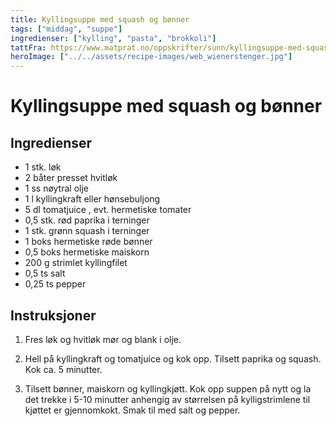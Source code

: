 ```yaml
---
title: Kyllingsuppe med squash og bønner
tags: ["middag", "suppe"]
ingredienser: ["kylling", "pasta", "brokkoli"]
tattFra: https://www.matprat.no/oppskrifter/sunn/kyllingsuppe-med-squash-og-bonner/
heroImage: ["../../assets/recipe-images/web_wienerstenger.jpg"]
---
```


# Kyllingsuppe med squash og bønner

## Ingredienser

- 1 stk. løk
- 2 båter presset hvitløk
- 1 ss nøytral olje
- 1 l kyllingkraft eller hønsebuljong
- 5 dl tomatjuice , evt. hermetiske tomater
- 0,5 stk. rød paprika i terninger
- 1 stk. grønn squash i terninger
- 1 boks hermetiske røde bønner
- 0,5 boks hermetiske maiskorn
- 200 g strimlet kyllingfilet
- 0,5 ts salt
- 0,25 ts pepper

## Instruksjoner

1. Fres løk og hvitløk mør og blank i olje.

2. Hell på kyllingkraft og tomatjuice og kok opp. Tilsett paprika og squash. Kok ca. 5 minutter.

3. Tilsett bønner, maiskorn og kyllingkjøtt. Kok opp suppen på nytt og la det trekke i 5-10 minutter anhengig av størrelsen på kylligstrimlene til kjøttet er gjennomkokt. Smak til med salt og pepper.
